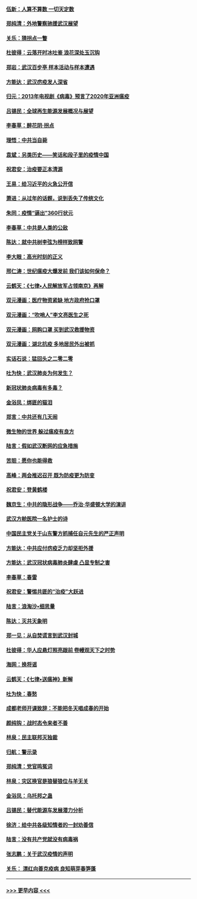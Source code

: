 #### [伍新：人算不算数 一切天定数](../pages/nsc993/n11893372.md?t=02250931) 
#### [郑纯清：外地警察驰援武汉展望](../pages/nsc993/n11893115.md?t=02250931) 
#### [关乐：猜拐点一瞥](../pages/nsc993/n11893020.md?t=02250931) 
#### [杜彼得：云落开时冰吐鉴 浪花深处玉沉钩](../pages/nsc993/n11892107.md?t=02250931) 
#### [郑岩：武汉百步亭 样本活动与样本遭遇](../pages/nsc993/n11892310.md?t=02250931) 
#### [方能达：武汉疠疫发人深省](../pages/nsc993/n11891376.md?t=02250931) 
#### [归元：2013年电视剧《病毒》预言了2020年亚洲瘟疫](../pages/nsc993/n11891126.md?t=02250931) 
#### [吕锡民：全球再生能源发展概况与展望](../pages/nsc993/n11890613.md?t=02250931) 
#### [李春草：醉花阴·拐点](../pages/nsc993/n11890567.md?t=02250931) 
#### [理悟：中共当自毙](../pages/nsc993/n11890559.md?t=02250931) 
#### [袁斌：另类历史——笑话和段子里的疫情中国](../pages/nsc993/n11889243.md?t=02250931) 
#### [祝君安：治疫要正本清源](../pages/nsc993/n11889085.md?t=02250931) 
#### [王易：给习近平的火急公开信](../pages/nsc993/n11888225.md?t=02250931) 
#### [萧进：从过年的话题，说到丢失了传统文化](../pages/nsc993/n11887732.md?t=02250931) 
#### [朱同：疫情“逼出”360行状元](../pages/nsc993/n11887678.md?t=02250931) 
#### [李春草：中共是人类的公敌](../pages/nsc993/n11887656.md?t=02250931) 
#### [陈达：就中共树李弦为榜样致网警](../pages/nsc993/n11887625.md?t=02250931) 
#### [李大眼：高光时刻的正义](../pages/nsc993/n11887585.md?t=02250931) 
#### [邢仁涛：世纪瘟疫大爆发前 我们该如何保命？](../pages/nsc993/n11887535.md?t=02250931) 
#### [云鹤天：《七律▪人民解放军占领南京》再解](../pages/nsc993/n11887524.md?t=02250931) 
#### [双元漫画：医疗物资紧缺 地方政府抢口罩](../pages/nsc993/n11884744.md?t=02250931) 
#### [双元漫画：“吹哨人”李文亮医生之死](../pages/nsc993/n11884705.md?t=02250931) 
#### [双元漫画：网购口罩 买到武汉救援物资](../pages/nsc993/n11884670.md?t=02250931) 
#### [双元漫画：湖北抗疫 多地居民外出被抓](../pages/nsc993/n11884643.md?t=02250931) 
#### [实话石说：猛回头之二零二零](../pages/nsc993/n11883968.md?t=02250931) 
#### [吐为快：武汉肺炎为何发生？](../pages/nsc993/n11882180.md?t=02250931) 
#### [新冠状肺炎病毒有多毒？](../pages/nsc993/n11881790.md?t=02250931) 
#### [金浴凤：绑匪的猫泪](../pages/nsc993/n11880664.md?t=02250931) 
#### [郑言：中共还有几天闹](../pages/nsc993/n11880645.md?t=02250931) 
#### [微生物的世界 躲过瘟疫有良方](../pages/nsc993/n11880492.md?t=02250931) 
#### [陆言：假如武汉断网的应急措施](../pages/nsc993/n11880619.md?t=02250931) 
#### [苦胆：愿你也能得救](../pages/nsc993/n11880601.md?t=02250931) 
#### [高峰：两会推迟召开  既为防疫更为防变](../pages/nsc993/n11879977.md?t=02250931) 
#### [祝君安：登黄鹤楼](../pages/nsc993/n11880583.md?t=02250931) 
#### [魏京生：中共的隐形战争——乔治‧华盛顿大学的演讲](../pages/nsc993/n11879765.md?t=02250931) 
#### [武汉方舱医院一名护士的诗](../pages/nsc993/n11878480.md?t=02250931) 
#### [中国民主党关于山东警方抓捕任自元先生的严正声明](../pages/nsc993/n11877506.md?t=02250931) 
#### [方能达：中共应付疠疫乏力却坚拒外援](../pages/nsc993/n11877497.md?t=02250931) 
#### [方能达：武汉冠状病毒肺炎肆虐 凸显专制之害](../pages/nsc993/n11877475.md?t=02250931) 
#### [李春草：春雷](../pages/nsc993/n11876287.md?t=02250931) 
#### [祝君安：警惕共匪的“治疫”大跃进](../pages/nsc993/n11876084.md?t=02250931) 
#### [陆言：浪淘沙•细思量](../pages/nsc993/n11876071.md?t=02250931) 
#### [陈达：灭共天象明](../pages/nsc993/n11876063.md?t=02250931) 
#### [郑一见：从自焚谎言到武汉封城](../pages/nsc993/n11875621.md?t=02250931) 
#### [杜彼得：华人应悬灯照亮跟前 卷幔观天下之时势](../pages/nsc993/n11874822.md?t=02250931) 
#### [海网：换将谣](../pages/nsc993/n11873712.md?t=02250931) 
#### [云鹤天：《七律▪送瘟神》新解](../pages/nsc993/n11873598.md?t=02250931) 
#### [吐为快：春愁](../pages/nsc993/n11872801.md?t=02250931) 
#### [成都老师开课致辞：不能把冬天唱成春的开始](../pages/nsc993/n11872653.md?t=02250931) 
#### [颜纯钩：战时态令来者不善](../pages/nsc993/n11872011.md?t=02250931) 
#### [林泉：民主联邦灭独裁](../pages/nsc993/n11870998.md?t=02250931) 
#### [归航：警示录](../pages/nsc993/n11870963.md?t=02250931) 
#### [郑纯清：党官鸣冤词](../pages/nsc993/n11870938.md?t=02250931) 
#### [林泉：灾区换官是狼替狼位与羊无关](../pages/nsc993/n11870896.md?t=02250931) 
#### [金浴凤：乌托邦之蛊](../pages/nsc993/n11870879.md?t=02250931) 
#### [吕锡民：替代能源车发展潜力分析](../pages/nsc993/n11870656.md?t=02250931) 
#### [徐济：给中共各级知情者的一封劝善信](../pages/nsc993/n11868561.md?t=02250931) 
#### [陆言：没有共产党就没有病毒祸](../pages/nsc993/n11868232.md?t=02250931) 
#### [张志鹏：关于武汉疫情的声明](../pages/nsc993/n11867182.md?t=02250931) 
#### [关乐： 漂红向善克疫病 良知萌芽春笋蓬](../pages/nsc993/n11865710.md?t=02250931) 

----
#### [ >>> 更早内容 <<< ](../indexes/nsc993-earlier.md)
